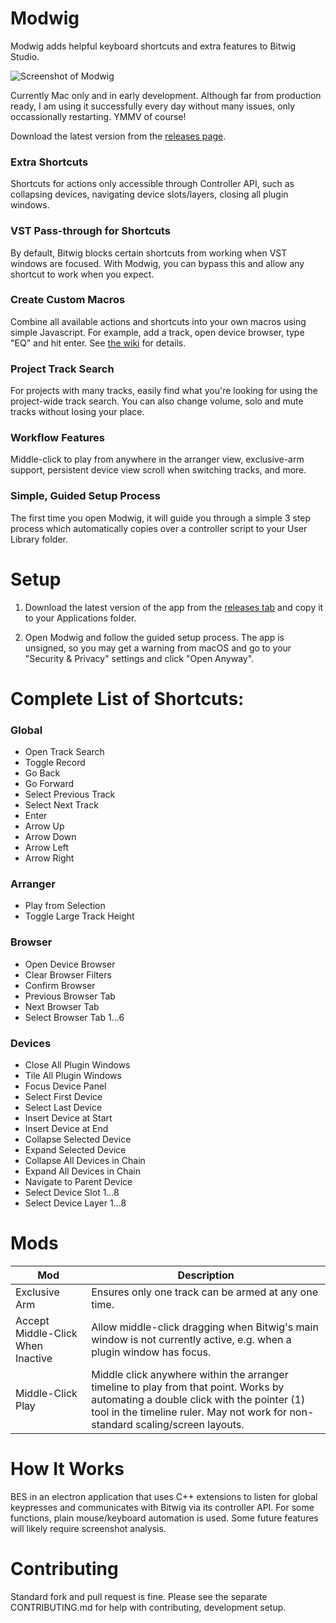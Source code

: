 # Modwig 

Modwig adds helpful keyboard shortcuts and extra features to Bitwig Studio. 

![Screenshot of Modwig](https://github.com/andyshand/modwig/raw/master/github/screenshots/screenshot.png)

Currently Mac only and in early development. Although far from production ready, I am using it successfully every day without many issues, only occassionally restarting. YMMV of course!

Download the latest version from the [releases page](https://github.com/andyshand/modwig/releases).

### Extra Shortcuts 

Shortcuts for actions only accessible through Controller API, such as collapsing devices, navigating device slots/layers, closing all plugin windows.

### VST Pass-through for Shortcuts

By default, Bitwig blocks certain shortcuts from working when VST windows are focused. With Modwig, you can bypass this and allow any shortcut to work when you expect.

### Create Custom Macros

Combine all available actions and shortcuts into your own macros using simple Javascript. For example, add a track, open device browser, type "EQ" and hit enter. See [the wiki](https://github.com/andyshand/modwig/wiki/Creating-a-Custom-Mod#running-other-actions-macros) for details.

### Project Track Search

For projects with many tracks, easily find what you're looking for using the project-wide track search. You can also change volume, solo and mute tracks without losing your place.

### Workflow Features

Middle-click to play from anywhere in the arranger view, exclusive-arm support, persistent device view scroll when switching tracks, and more. 

### Simple, Guided Setup Process

The first time you open Modwig, it will guide you through a simple 3 step process which automatically copies over a controller script to your User Library folder.

# Setup

1. Download the latest version of the app from the [releases tab](https://github.com/andyshand/modwig/releases) and copy it to your Applications folder.

2. Open Modwig and follow the guided setup process. The app is unsigned, so you may get a warning from macOS and go to your "Security & Privacy" settings and click "Open Anyway".

# Complete List of Shortcuts:

### Global

- Open Track Search
- Toggle Record
- Go Back
- Go Forward
- Select Previous Track
- Select Next Track
- Enter
- Arrow Up
- Arrow Down
- Arrow Left
- Arrow Right

### Arranger

- Play from Selection
- Toggle Large Track Height

### Browser

- Open Device Browser
- Clear Browser Filters
- Confirm Browser
- Previous Browser Tab
- Next Browser Tab
- Select Browser Tab 1...6

### Devices

- Close All Plugin Windows
- Tile All Plugin Windows
- Focus Device Panel
- Select First Device
- Select Last Device
- Insert Device at Start
- Insert Device at End
- Collapse Selected Device
- Expand Selected Device
- Collapse All Devices in Chain
- Expand All Devices in Chain
- Navigate to Parent Device
- Select Device Slot 1...8
- Select Device Layer 1...8

# Mods

| Mod                               | Description                                                                                                                                                                                                           |
|-----------------------------------|-----------------------------------------------------------------------------------------------------------------------------------------------------------------------------------------------------------------------|
| Exclusive Arm                     | Ensures only one track can be armed at any one time.                                                                                                                                                                  |
| Accept Middle-Click When Inactive | Allow middle-click dragging when Bitwig's main window is not currently active, e.g. when a plugin window has focus.                                                                                                   |
| Middle-Click Play                 | Middle click anywhere within the arranger timeline to play from that point. Works by automating a double click with the pointer (1) tool in the timeline ruler. May not work for non-standard scaling/screen layouts. |


# How It Works

BES in an electron application that uses C++ extensions to listen for global keypresses and communicates with Bitwig via its controller API. For some functions, plain mouse/keyboard automation is used. Some future features will likely require screenshot analysis.

# Contributing

Standard fork and pull request is fine. Please see the separate CONTRIBUTING.md for help with contributing, development setup.
